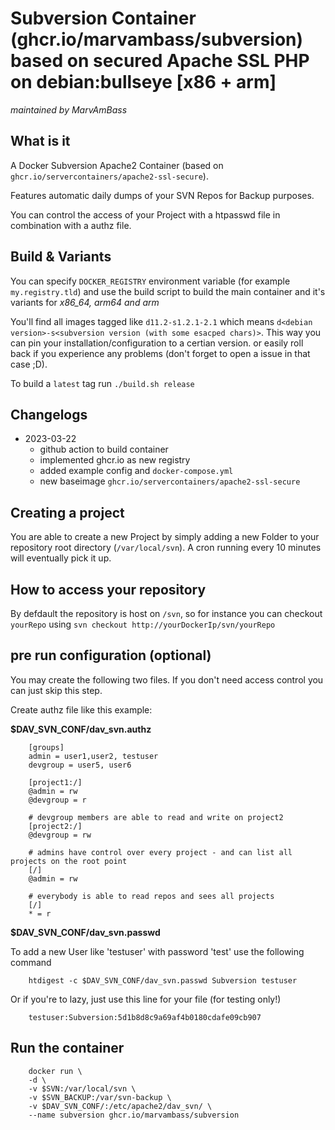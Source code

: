 # Subversion Container (ghcr.io/marvambass/subversion) based on secured Apache SSL PHP on debian:bullseye [x86 + arm]
_maintained by MarvAmBass_

## What is it

A Docker Subversion Apache2 Container (based on `ghcr.io/servercontainers/apache2-ssl-secure`).

Features automatic daily dumps of your SVN Repos for Backup purposes.

You can control the access of your Project with a htpasswd file in combination with a authz file.

## Build & Variants

You can specify `DOCKER_REGISTRY` environment variable (for example `my.registry.tld`)
and use the build script to build the main container and it's variants for _x86_64, arm64 and arm_

You'll find all images tagged like `d11.2-s1.2.1-2.1` which means `d<debian version>-s<subversion version (with some esacped chars)>`.
This way you can pin your installation/configuration to a certian version. or easily roll back if you experience any problems
(don't forget to open a issue in that case ;D).

To build a `latest` tag run `./build.sh release`

## Changelogs

* 2023-03-22
    * github action to build container
    * implemented ghcr.io as new registry
    * added example config and `docker-compose.yml`
    * new baseimage `ghcr.io/servercontainers/apache2-ssl-secure`


## Creating a project

You are able to create a new Project by simply adding a new Folder to your repository root directory (`/var/local/svn`).
A cron running every 10 minutes will eventually pick it up.

## How to access your repository

By defdault the repository is host on `/svn`, so for instance you can checkout `yourRepo` using `svn checkout http://yourDockerIp/svn/yourRepo`


## pre run configuration (optional)

You may create the following two files. If you don't need access control you can just skip this step.

Create authz file like this example: 

__$DAV_SVN_CONF/dav_svn.authz__

```
    [groups]
    admin = user1,user2, testuser
    devgroup = user5, user6

    [project1:/]
    @admin = rw
    @devgroup = r

    # devgroup members are able to read and write on project2
    [project2:/]
    @devgroup = rw
    
    # admins have control over every project - and can list all projects on the root point
    [/]
    @admin = rw

    # everybody is able to read repos and sees all projects
    [/]
    * = r
```    

__$DAV_SVN_CONF/dav_svn.passwd__

To add a new User like 'testuser' with password 'test' use the following command

```
    htdigest -c $DAV_SVN_CONF/dav_svn.passwd Subversion testuser
```

Or if you're to lazy, just use this line for your file (for testing only!)

```
    testuser:Subversion:5d1b8d8c9a69af4b0180cdafe09cb907
```

## Run the container

```
    docker run \
    -d \
    -v $SVN:/var/local/svn \
    -v $SVN_BACKUP:/var/svn-backup \
    -v $DAV_SVN_CONF/:/etc/apache2/dav_svn/ \
    --name subversion ghcr.io/marvambass/subversion
```